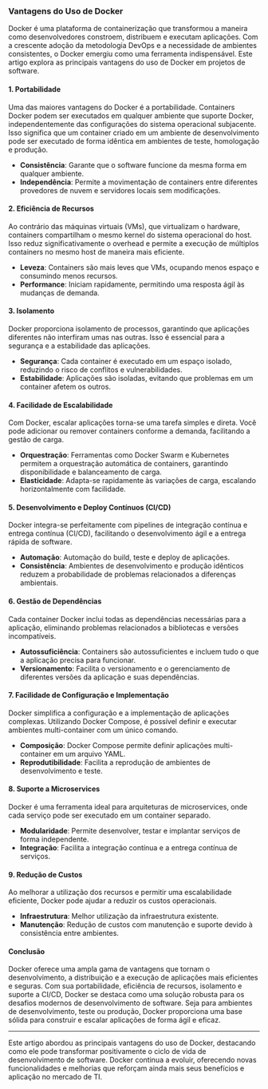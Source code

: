 ### Vantagens do Uso de Docker

Docker é uma plataforma de containerização que transformou a maneira como desenvolvedores constroem, distribuem e executam aplicações. Com a crescente adoção da metodologia DevOps e a necessidade de ambientes consistentes, o Docker emergiu como uma ferramenta indispensável. Este artigo explora as principais vantagens do uso de Docker em projetos de software.

#### 1. Portabilidade

Uma das maiores vantagens do Docker é a portabilidade. Containers Docker podem ser executados em qualquer ambiente que suporte Docker, independentemente das configurações do sistema operacional subjacente. Isso significa que um container criado em um ambiente de desenvolvimento pode ser executado de forma idêntica em ambientes de teste, homologação e produção.

- **Consistência**: Garante que o software funcione da mesma forma em qualquer ambiente.
- **Independência**: Permite a movimentação de containers entre diferentes provedores de nuvem e servidores locais sem modificações.

#### 2. Eficiência de Recursos

Ao contrário das máquinas virtuais (VMs), que virtualizam o hardware, containers compartilham o mesmo kernel do sistema operacional do host. Isso reduz significativamente o overhead e permite a execução de múltiplos containers no mesmo host de maneira mais eficiente.

- **Leveza**: Containers são mais leves que VMs, ocupando menos espaço e consumindo menos recursos.
- **Performance**: Iniciam rapidamente, permitindo uma resposta ágil às mudanças de demanda.

#### 3. Isolamento

Docker proporciona isolamento de processos, garantindo que aplicações diferentes não interfiram umas nas outras. Isso é essencial para a segurança e a estabilidade das aplicações.

- **Segurança**: Cada container é executado em um espaço isolado, reduzindo o risco de conflitos e vulnerabilidades.
- **Estabilidade**: Aplicações são isoladas, evitando que problemas em um container afetem os outros.

#### 4. Facilidade de Escalabilidade

Com Docker, escalar aplicações torna-se uma tarefa simples e direta. Você pode adicionar ou remover containers conforme a demanda, facilitando a gestão de carga.

- **Orquestração**: Ferramentas como Docker Swarm e Kubernetes permitem a orquestração automática de containers, garantindo disponibilidade e balanceamento de carga.
- **Elasticidade**: Adapta-se rapidamente às variações de carga, escalando horizontalmente com facilidade.

#### 5. Desenvolvimento e Deploy Contínuos (CI/CD)

Docker integra-se perfeitamente com pipelines de integração contínua e entrega contínua (CI/CD), facilitando o desenvolvimento ágil e a entrega rápida de software.

- **Automação**: Automação do build, teste e deploy de aplicações.
- **Consistência**: Ambientes de desenvolvimento e produção idênticos reduzem a probabilidade de problemas relacionados a diferenças ambientais.

#### 6. Gestão de Dependências

Cada container Docker inclui todas as dependências necessárias para a aplicação, eliminando problemas relacionados a bibliotecas e versões incompatíveis.

- **Autossuficiência**: Containers são autossuficientes e incluem tudo o que a aplicação precisa para funcionar.
- **Versionamento**: Facilita o versionamento e o gerenciamento de diferentes versões da aplicação e suas dependências.

#### 7. Facilidade de Configuração e Implementação

Docker simplifica a configuração e a implementação de aplicações complexas. Utilizando Docker Compose, é possível definir e executar ambientes multi-container com um único comando.

- **Composição**: Docker Compose permite definir aplicações multi-container em um arquivo YAML.
- **Reprodutibilidade**: Facilita a reprodução de ambientes de desenvolvimento e teste.

#### 8. Suporte a Microservices

Docker é uma ferramenta ideal para arquiteturas de microservices, onde cada serviço pode ser executado em um container separado.

- **Modularidade**: Permite desenvolver, testar e implantar serviços de forma independente.
- **Integração**: Facilita a integração contínua e a entrega contínua de serviços.

#### 9. Redução de Custos

Ao melhorar a utilização dos recursos e permitir uma escalabilidade eficiente, Docker pode ajudar a reduzir os custos operacionais.

- **Infraestrutura**: Melhor utilização da infraestrutura existente.
- **Manutenção**: Redução de custos com manutenção e suporte devido à consistência entre ambientes.

#### Conclusão

Docker oferece uma ampla gama de vantagens que tornam o desenvolvimento, a distribuição e a execução de aplicações mais eficientes e seguras. Com sua portabilidade, eficiência de recursos, isolamento e suporte a CI/CD, Docker se destaca como uma solução robusta para os desafios modernos de desenvolvimento de software. Seja para ambientes de desenvolvimento, teste ou produção, Docker proporciona uma base sólida para construir e escalar aplicações de forma ágil e eficaz.

---

Este artigo abordou as principais vantagens do uso de Docker, destacando como ele pode transformar positivamente o ciclo de vida de desenvolvimento de software. Docker continua a evoluir, oferecendo novas funcionalidades e melhorias que reforçam ainda mais seus benefícios e aplicação no mercado de TI.